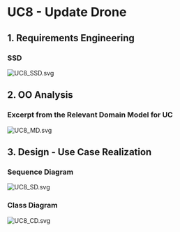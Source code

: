 # UC8 - Update Drone

## 1. Requirements Engineering

### SSD
![UC8_SSD.svg](UC8_SSD.svg)

## 2. OO Analysis

### Excerpt from the Relevant Domain Model for UC

![UC8_MD.svg](UC8_MD.svg)

## 3. Design - Use Case Realization

### Sequence Diagram

 ![UC8_SD.svg](UC8_SD.svg)

### Class Diagram

 ![UC8_CD.svg](UC8_CD.svg)
